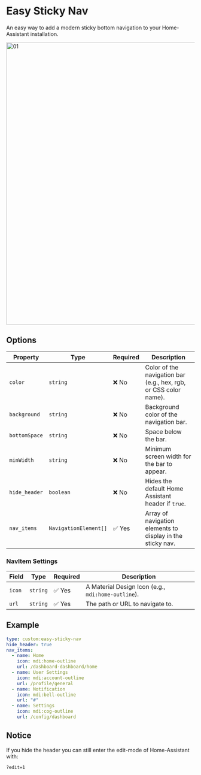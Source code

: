 # Easy Sticky Nav
An easy way to add a modern sticky bottom navigation to your Home-Assistant installation.

<img width="1516" height="754" alt="01" src="https://github.com/user-attachments/assets/515c4639-8c70-471b-8b0c-937a25a27db5" />


## Options

| Property      | Type                  | Required | Description                                                        |
| ------------- | --------------------- | -------- | ------------------------------------------------------------------ |
| `color`       | `string`              | ❌ No     | Color of the navigation bar (e.g., hex, rgb, or CSS color name).   |
| `background`  | `string`              | ❌ No     | Background color of the navigation bar.                            |
| `bottomSpace` | `string`              | ❌ No     | Space below the bar.                                               |
| `minWidth`    | `string`              | ❌ No     | Minimum screen width for the bar to appear.                        |
| `hide_header` | `boolean`             | ❌ No     | Hides the default Home Assistant header if `true`.                 |
| `nav_items`   | `NavigationElement[]` | ✅ Yes    | Array of navigation elements to display in the sticky nav.         |



### NavItem Settings

| Field  | Type     | Required | Description                                                      |
| ------ | -------- | -------- | ---------------------------------------------------------------- |
| `icon` | `string` | ✅ Yes    | A Material Design Icon (e.g., `mdi:home-outline`).               |
| `url`  | `string` | ✅ Yes    | The path or URL to navigate to.                                  |


## Example

```yaml
type: custom:easy-sticky-nav
hide_header: true
nav_items:
  - name: Home
    icon: mdi:home-outline
    url: /dashboard-dashboard/home
  - name: User Settings
    icon: mdi:account-outline
    url: /profile/general
  - name: Notification
    icon: mdi:bell-outline
    url: "#"
  - name: Settings
    icon: mdi:cog-outline
    url: /config/dashboard
```

## Notice

If you hide the header you can still enter the edit-mode of Home-Assistant with:

```text
?edit=1
```

